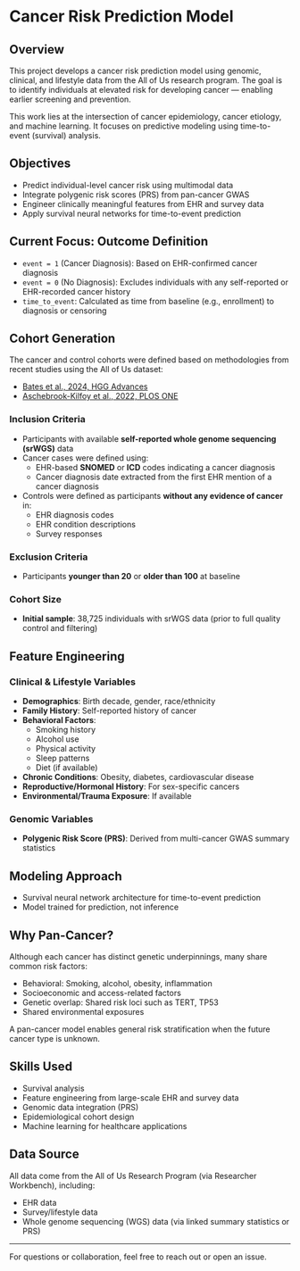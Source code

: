 # Cancer Risk Prediction Model

## Overview

This project develops a cancer risk prediction model using genomic, clinical, and lifestyle data from the All of Us research program. The goal is to identify individuals at elevated risk for developing cancer — enabling earlier screening and prevention.

This work lies at the intersection of cancer epidemiology, cancer etiology, and machine learning. It focuses on predictive modeling using time-to-event (survival) analysis.

## Objectives

- Predict individual-level cancer risk using multimodal data
- Integrate polygenic risk scores (PRS) from pan-cancer GWAS
- Engineer clinically meaningful features from EHR and survey data
- Apply survival neural networks for time-to-event prediction

## Current Focus: Outcome Definition

- `event = 1` (Cancer Diagnosis): Based on EHR-confirmed cancer diagnosis
- `event = 0` (No Diagnosis): Excludes individuals with any self-reported or EHR-recorded cancer history
- `time_to_event`: Calculated as time from baseline (e.g., enrollment) to diagnosis or censoring

## Cohort Generation

The cancer and control cohorts were defined based on methodologies from recent studies using the All of Us dataset:

- [Bates et al., 2024, HGG Advances](https://www.cell.com/hgg-advances/fulltext/S2666-2477(25)00008-9#sec-2-5)
- [Aschebrook-Kilfoy et al., 2022, PLOS ONE](https://journals.plos.org/plosone/article?id=10.1371/journal.pone.0272522)

### Inclusion Criteria
- Participants with available **self-reported whole genome sequencing (srWGS)** data  
- Cancer cases were defined using:
  - EHR-based **SNOMED** or **ICD** codes indicating a cancer diagnosis  
  - Cancer diagnosis date extracted from the first EHR mention of a cancer diagnosis  
- Controls were defined as participants **without any evidence of cancer** in:
  - EHR diagnosis codes  
  - EHR condition descriptions  
  - Survey responses  

### Exclusion Criteria
- Participants **younger than 20** or **older than 100** at baseline  

### Cohort Size

- **Initial sample**: 38,725 individuals with srWGS data (prior to full quality control and filtering)

## Feature Engineering

### Clinical & Lifestyle Variables

- **Demographics**: Birth decade, gender, race/ethnicity
- **Family History**: Self-reported history of cancer
- **Behavioral Factors**:
  - Smoking history
  - Alcohol use
  - Physical activity
  - Sleep patterns
  - Diet (if available)
- **Chronic Conditions**: Obesity, diabetes, cardiovascular disease
- **Reproductive/Hormonal History**: For sex-specific cancers
- **Environmental/Trauma Exposure**: If available

### Genomic Variables

- **Polygenic Risk Score (PRS)**: Derived from multi-cancer GWAS summary statistics

## Modeling Approach

- Survival neural network architecture for time-to-event prediction
- Model trained for prediction, not inference

## Why Pan-Cancer?

Although each cancer has distinct genetic underpinnings, many share common risk factors:

- Behavioral: Smoking, alcohol, obesity, inflammation
- Socioeconomic and access-related factors
- Genetic overlap: Shared risk loci such as TERT, TP53
- Shared environmental exposures

A pan-cancer model enables general risk stratification when the future cancer type is unknown.

## Skills Used

- Survival analysis
- Feature engineering from large-scale EHR and survey data
- Genomic data integration (PRS)
- Epidemiological cohort design
- Machine learning for healthcare applications

## Data Source

All data come from the All of Us Research Program (via Researcher Workbench), including:

- EHR data
- Survey/lifestyle data
- Whole genome sequencing (WGS) data (via linked summary statistics or PRS)

---

For questions or collaboration, feel free to reach out or open an issue.

